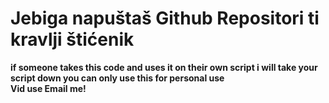 # Jebiga napuštaš Github Repositori ti kravlji štićenik
**if someone takes this code and uses it on their own script i will take your script down you can only use this for personal use**                                
**Vid use Email me!**
